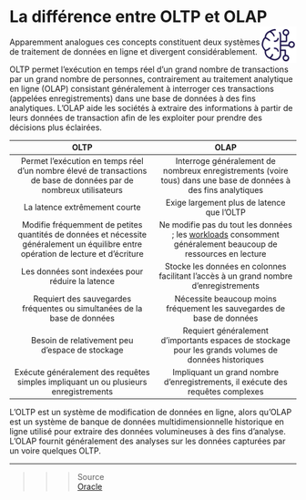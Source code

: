 # **La différence entre OLTP et OLAP** <a href="../"><img src="../../assets/bi.svg" alt="Business intelligence" align="right" height="64px"></a>
Apparemment analogues ces concepts constituent deux systèmes de traitement de données en ligne et divergent considérablement.

OLTP permet l’exécution en temps réel d’un grand nombre de transactions par un grand nombre de personnes, contrairement au traitement analytique en ligne (OLAP) consistant généralement à interroger ces transactions (appelées enregistrements) dans une base de données à des fins analytiques. L’OLAP aide les sociétés à extraire des informations à partir de leurs données de transaction afin de les exploiter pour prendre des décisions plus éclairées.

OLTP | OLAP
:-:|:-:
Permet l’exécution en temps réel d’un nombre élevé de transactions de base de données par de nombreux utilisateurs | Interroge généralement de nombreux enregistrements (voire tous) dans une base de données à des fins analytiques
La latence extrêmement courte | Exige largement plus de latence que l’OLTP
Modifie fréquemment de petites quantités de données et nécessite généralement un équilibre entre opération de lecture et d’écriture | Ne modifie pas du tout les données ; les [workloads](workload) consomment généralement beaucoup de ressources en lecture
Les données sont indexées pour réduire la latence | Stocke les données en colonnes facilitant l’accès à un grand nombre d’enregistrements
Requiert des sauvegardes fréquentes ou simultanées de la base de données | Nécessite beaucoup moins fréquement les sauvegardes de base de données
Besoin de relativement peu d’espace de stockage | Requiert généralement d’importants espaces de stockage pour les grands volumes de données historiques
Exécute généralement des requêtes simples impliquant un ou plusieurs enregistrements | Impliquant un grand nombre d’enregistrements, il exécute des requêtes complexes

L’OLTP est un système de modification de données en ligne, alors qu’OLAP est un système de banque de données multidimensionnelle historique en ligne utilisé pour extraire des données volumineuses à des fins d’analyse. L’OLAP fournit généralement des analyses sur les données capturées par un voire quelques OLTP.
___
>>> Source  
[Oracle](https://www.oracle.com/fr/database/what-is-oltp/)